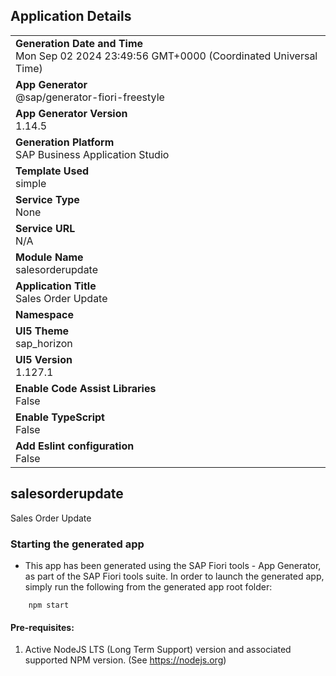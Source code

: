 ## Application Details
|               |
| ------------- |
|**Generation Date and Time**<br>Mon Sep 02 2024 23:49:56 GMT+0000 (Coordinated Universal Time)|
|**App Generator**<br>@sap/generator-fiori-freestyle|
|**App Generator Version**<br>1.14.5|
|**Generation Platform**<br>SAP Business Application Studio|
|**Template Used**<br>simple|
|**Service Type**<br>None|
|**Service URL**<br>N/A|
|**Module Name**<br>salesorderupdate|
|**Application Title**<br>Sales Order Update|
|**Namespace**<br>|
|**UI5 Theme**<br>sap_horizon|
|**UI5 Version**<br>1.127.1|
|**Enable Code Assist Libraries**<br>False|
|**Enable TypeScript**<br>False|
|**Add Eslint configuration**<br>False|

## salesorderupdate

Sales Order Update

### Starting the generated app

-   This app has been generated using the SAP Fiori tools - App Generator, as part of the SAP Fiori tools suite.  In order to launch the generated app, simply run the following from the generated app root folder:

```
    npm start
```

#### Pre-requisites:

1. Active NodeJS LTS (Long Term Support) version and associated supported NPM version.  (See https://nodejs.org)



